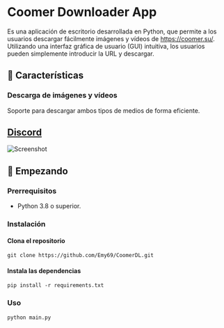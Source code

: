 # Coomer Downloader App 
Es una aplicación de escritorio desarrollada en Python, que permite a los usuarios descargar fácilmente imágenes y vídeos de https://coomer.su/. Utilizando una interfaz gráfica de usuario (GUI) intuitiva, los usuarios pueden simplemente introducir la URL y descargar.

## 🌟 Características
    
### Descarga de imágenes y vídeos
Soporte para descargar ambos tipos de medios de forma eficiente.

##
## [Discord](https://discord.gg/c2pzb6FFAx)

![Screenshot](https://github.com/Emy69/CoomerDL/blob/main/screenshots/Screenshot%202024-03-12.png)

## 🚀 Empezando

### Prerrequisitos
- Python 3.8 o superior.

### Instalación

#### Clona el repositorio
```git clone https://github.com/Emy69/CoomerDL.git```

#### Instala las dependencias
```pip install -r requirements.txt```

### Uso
```python main.py```
